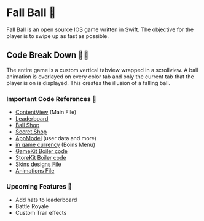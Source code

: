 # Fall Ball 🎱

Fall Ball is an open source IOS game written in Swift. The objective for the player is to swipe up as fast as possible. 

## Code Break Down 👨‍💻

The entire game is a custom vertical tabview wrapped in a scrollview. A ball animation is overlayed on every color tab and only the current tab that the player is on is displayed. This creates the illusion of a falling ball.

### Important Code References 📖
* [ContentView](https://github.com/we-z/endlessfall/blob/main/endlessfaller/Views/ContentView.swift) (Main File)
* [Leaderboard](https://github.com/we-z/endlessfall/blob/main/endlessfaller/Views/GameCenterLeaderboardView.swift)
* [Ball Shop](https://github.com/we-z/endlessfall/blob/main/endlessfaller/Views/CharactersMenuView.swift)
* [Secret Shop](https://github.com/we-z/endlessfall/blob/main/endlessfaller/Views/SecretShopView.swift)
* [AppModel](https://github.com/we-z/endlessfall/blob/main/endlessfaller/Configs/AppModel.swift) (user data and more)
* [in game currency](https://github.com/we-z/endlessfall/blob/main/endlessfaller/Views/CurrencyPageView.swift) (Boins Menu)
* [GameKit Boiler code](https://github.com/we-z/endlessfall/blob/main/endlessfaller/Configs/GameCenter.swift)
* [StoreKit Boiler code](https://github.com/we-z/endlessfall/blob/main/endlessfaller/Configs/StoreKitManager.swift)
* [Skins designs File](https://github.com/we-z/endlessfall/blob/main/endlessfaller/Views/CharactersDesignsView.swift)
* [Animations File](https://github.com/we-z/endlessfall/blob/main/endlessfaller/Views/AnimationsView.swift)


### Upcoming Features 🚀
* Add hats to leaderboard
* Battle Royale
* Custom Trail effects
